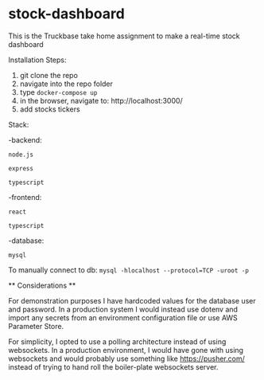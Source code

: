 # stock-dashboard

This is the Truckbase take home assignment to make a real-time stock dashboard

Installation Steps:

1. git clone the repo
2. navigate into the repo folder
3. type `docker-compose up`
4. in the browser, navigate to: http://localhost:3000/
5. add stocks tickers

Stack:

-backend:

    node.js

    express

    typescript

-frontend:

    react

    typescript

-database:

    mysql

To manually connect to db:
`mysql -hlocalhost --protocol=TCP -uroot -p`

** Considerations **

For demonstration purposes I have hardcoded values for the database user and password. In a production system I would instead use dotenv and import any secrets from an environment configuration file or use AWS Parameter Store.

For simplicity, I opted to use a polling architecture instead of using websockets. In a production environment, I would have gone with using websockets and would probably use something like https://pusher.com/ instead of trying to hand roll the boiler-plate websockets server.